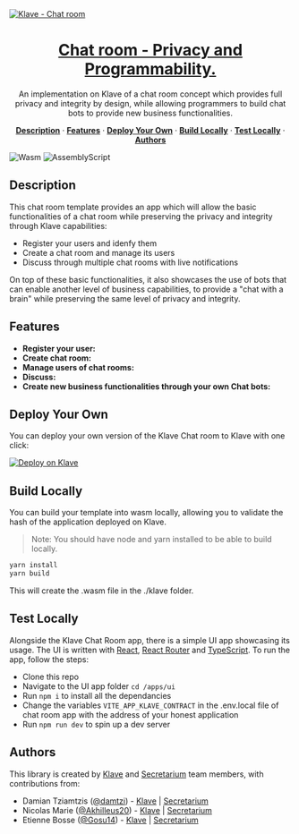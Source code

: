 <a href="https://klave.com/">
  <img alt="Klave - Chat room" src="https://klave.com/images/marketplace/klave-chat-room.svg">
  <h1 align="center">Chat room - Privacy and Programmability.</h1>
</a>

<p align="center">
  An implementation on Klave of a chat room concept which provides full privacy and integrity by design, while allowing programmers to build chat bots to provide new business functionalities.
</p>

<p align="center">
  <a href="#description"><strong>Description</strong></a> ·
  <a href="#features"><strong>Features</strong></a> ·
  <a href="#deploy-your-own"><strong>Deploy Your Own</strong></a> ·
  <a href="#build-locally"><strong>Build Locally</strong></a> ·
  <a href="#test-locally"><strong>Test Locally</strong></a> ·
  <a href="#authors"><strong>Authors</strong></a>
</p>

![Wasm](https://img.shields.io/badge/Webassembly-5E4EE3?style=for-the-badge&labelColor=white&logo=webassembly&logoColor=5E4EE3) ![AssemblyScript](https://img.shields.io/badge/Assemblyscript-3578C7?style=for-the-badge&labelColor=white&logo=assemblyscript&logoColor=3578C7)

## Description

This chat room template provides an app which will allow the basic functionalities of a chat room while preserving the privacy and integrity through Klave capabilities:
- Register your users and idenfy them
- Create a chat room and manage its users
- Discuss through multiple chat rooms with live notifications

On top of these basic functionalities, it also showcases the use of bots that can enable another level of business capabilities, to provide a "chat with a brain" while preserving the same level of privacy and integrity.

  
## Features

- **Register your user:**
- **Create chat room:**
- **Manage users of chat rooms:**
- **Discuss:**
- **Create new business functionalities through your own Chat bots:**

## Deploy Your Own

You can deploy your own version of the Klave Chat room to Klave with one click:

[![Deploy on Klave](https://klave.com/images/deploy-on-klave.svg)](https://app.klave.com/template/github/secretarium/klave-chat-room)

## Build Locally

You can build your template into wasm locally, allowing you to validate the hash of the application deployed on Klave.

> Note: You should have node and yarn installed to be able to build locally.

```bash
yarn install
yarn build
```
This will create the .wasm file in the ./klave folder.

## Test Locally

Alongside the Klave Chat Room app, there is a simple UI app showcasing its usage. The UI is written with [React](https://react.dev/), [React Router](https://reactrouter.com/en/main) and [TypeScript](https://www.typescriptlang.org/docs/). To run the app, follow the steps:
- Clone this repo
- Navigate to the UI app folder `cd /apps/ui`
- Run `npm i` to install all the dependancies
- Change the variables `VITE_APP_KLAVE_CONTRACT` in the .env.local file of chat room app with the address of your honest application
- Run `npm run dev` to spin up a dev server

## Authors

This library is created by [Klave](https://klave.com) and [Secretarium](https://secretarium.com) team members, with contributions from:

- Damian Tziamtzis ([@damtzi](https://github.com/damtzi)) - [Klave](https://klave.com) | [Secretarium](https://secretarium.com)
- Nicolas Marie ([@Akhilleus20](https://github.com/Akhilleus20)) - [Klave](https://klave.com) | [Secretarium](https://secretarium.com)
- Etienne Bosse ([@Gosu14](https://github.com/Gosu14)) - [Klave](https://klave.com) | [Secretarium](https://secretarium.com)
